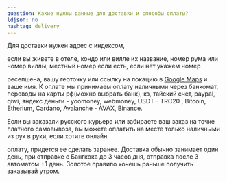 ```yaml
---
question: Какие нужны данные для доставки и способы оплаты?
ldjson: no
hashtag: delivery
---
```



   Для доставки нужен адрес с индексом, 
   
   если вы живете в отеле, кондо или вилле их название, номер рума или номер виллы, местный номер если есть, если нет укажем номер 

ресепшена, вашу геоточку или ссылку на локацию в [Google Maps](https://www.google.com/maps)  и ваше имя.  К оплате мы принимаем оплату наличными через банкомат, переводы на карты рф(можно выбрать банк), кз, тайский счет, paypal, qiwi, яндекс деньги - yoomoney, webmoney, USDT - TRC20 , Bitcoin, Etherium, Cardano, Avalanche - AVAX, Binance. 

   Если вы заказали русского курьера или забираете ваш заказ на точке платного самовывоза, вы можете оплатить на месте только наличными из рук в руки, если хотите онлайн 

оплату, придется ее сделать заранее. Доставка обычно занимает один день, при отправке с Бангкока до 3 часов дня, отправка после 3 автоматом +1 день. Золотое правило хочешь раньше получить заказывай утром.
